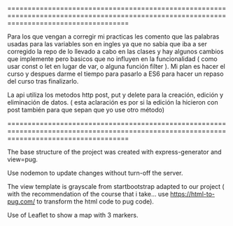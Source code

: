 ==========================================================================================================================================

Para los que vengan a corregir mi practicas les comento que las palabras usadas para las variables son en ingles ya que no sabia que iba a ser corregido la repo de lo llevado a cabo en las clases y hay algunos cambios que implemente pero basicos que no influyen en la funcionalidad ( como usar const o let en lugar de var, o alguna función filter ). Mi plan es hacer el curso y despues darme el tiempo para pasarlo a ES6 para hacer un repaso del curso tras finalizarlo.

La api utiliza los metodos http post, put y delete para la creación, edición y eliminación de datos. ( esta aclaración es por si la edición la hicieron con post también para que sepan que yo use otro método)

==========================================================================================================================================

The base structure of the project was created with express-generator and view=pug.

Use nodemon to update changes without turn-off the server.

The view template is grayscale from startbootstrap adapted to our project ( with the recommendation of the course that i take... use https://html-to-pug.com/ to transform the html code to pug code).

Use of Leaflet to show a map with 3 markers.
